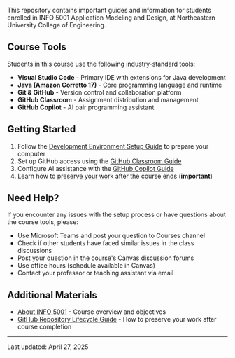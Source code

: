 This repository contains important guides and information for students enrolled in INFO 5001 Application Modeling and Design, at Northeastern University College of Engineering.

## Course Tools

Students in this course use the following industry-standard tools:

- **Visual Studio Code** - Primary IDE with extensions for Java development
- **Java (Amazon Corretto 17)** - Core programming language and runtime
- **Git & GitHub** - Version control and collaboration platform
- **GitHub Classroom** - Assignment distribution and management
- **GitHub Copilot** - AI pair programming assistant

## Getting Started

1. Follow the [Development Environment Setup Guide](dev-environment-setup-guide.md) to prepare your computer
2. Set up GitHub access using the [GitHub Classroom Guide](github-classroom-guide.md)
3. Configure AI assistance with the [GitHub Copilot Guide](github-copilot-guide.md)
4. Learn how to [preserve your work](github-repo-lifecycle-guide.md) after the course ends (**important**)

## Need Help?

If you encounter any issues with the setup process or have questions about the course tools, please:

- Use Microsoft Teams and post your question to Courses channel
- Check if other students have faced similar issues in the class discussions
- Post your question in the course's Canvas discussion forums
- Use office hours (schedule available in Canvas)
- Contact your professor or teaching assistant via email

## Additional Materials

- [About INFO 5001](about-info-5001.md) - Course overview and objectives
- [GitHub Repository Lifecycle Guide](github-repo-lifecycle-guide.md) - How to preserve your work after course completion

---

Last updated: April 27, 2025
